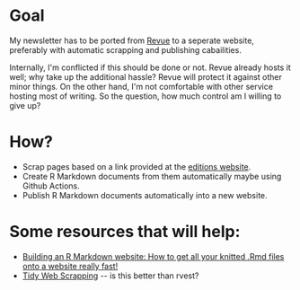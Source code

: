 # Goal
My newsletter has to be ported from [Revue](https://harsh17.in/next) to a seperate website, preferably with automatic scrapping and publishing cabailities. 

Internally, I'm conflicted if this should be done or not. Revue already hosts it well; why take up the additional hassle? Revue will protect it against other minor things. On the other hand, I'm not comfortable with other service hosting most of writing. So the question, how much control am I willing to give up?

# How?
- Scrap pages based on a link provided at the [editions website](https://docs.google.com/spreadsheets/d/1jT8qyDzAok7lr23Vb1nRIU8c0vYgwvjRMHktMwFyuKo/edit#gid=0).
- Create R Markdown documents from them automatically maybe using Github Actions.
- Publish R Markdown documents automatically into a new website.

# Some resources that will help:
- [Building an R Markdown website: How to get all your knitted .Rmd files onto a website really fast!](https://lisalendway.netlify.app/posts/2021-08-18-quicksite/?utm_source=pocket_mylist)
- [Tidy Web Scrapping](https://towardsdatascience.com/tidy-web-scraping-in-r-tutorial-and-resources-ac9f72b4fe47) -- is this better than rvest?
